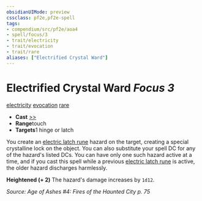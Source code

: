 ```yaml
---
obsidianUIMode: preview
cssclass: pf2e,pf2e-spell
tags:
- compendium/src/pf2e/aoa4
- spell/focus/3
- trait/electricity
- trait/evocation
- trait/rare
aliases: ["Electrified Crystal Ward"]
---
```

# Electrified Crystal Ward *Focus 3*   
[electricity](rules/traits/electricity.md)  [evocation](rules/traits/evocation.md)  [rare](rules/traits/rare.md)  

- **Cast** [>>](rules/core-rulebook/chapter-9-playing-the-game.md#Actions "Two-Action") 
- **Range**touch
- **Targets**1 hinge or latch

You create an [electric latch rune](compendium/gm/hazards/electric-latch-rune.md) hazard on the target, creating a special crystalline lock on the object. You can also substitute your spell DC for any of the hazard's listed DCs. You can have only one such hazard active at a time, and if you cast this spell while a previous [electric latch rune](compendium/gm/hazards/electric-latch-rune.md) is active, the older hazard discharges harmlessly.

**Heightened (+ 2)** The hazard's damage increases by `1d12`.

*Source: Age of Ashes #4: Fires of the Haunted City p. 75*